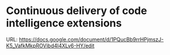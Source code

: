 # Continuous delivery of code intelligence extensions

URL: https://docs.google.com/document/d/1PQucBb9rrHPjmszJ-K5_VafkMkpROVibd4l4XLv6-HY/edit
